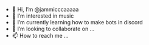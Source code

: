 - 👋 Hi, I’m @jammicccaaaaa
- 👀 I’m interested in music
- 🌱 I’m currently learning how to make bots in discord
- 💞️ I’m looking to collaborate on ...
- 📫 How to reach me ...

<!---
jammicccaaaaa/jammicccaaaaa is a ✨ special ✨ repository because its `README.md` (this file) appears on your GitHub profile.
You can click the Preview link to take a look at your changes.
--->
